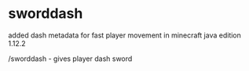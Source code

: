 # sworddash
added dash metadata for fast player movement in minecraft java edition 1.12.2

/sworddash - gives player dash sword
